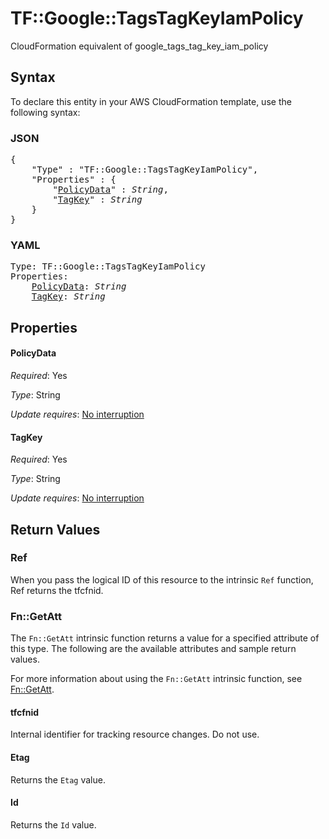 # TF::Google::TagsTagKeyIamPolicy

CloudFormation equivalent of google_tags_tag_key_iam_policy

## Syntax

To declare this entity in your AWS CloudFormation template, use the following syntax:

### JSON

<pre>
{
    "Type" : "TF::Google::TagsTagKeyIamPolicy",
    "Properties" : {
        "<a href="#policydata" title="PolicyData">PolicyData</a>" : <i>String</i>,
        "<a href="#tagkey" title="TagKey">TagKey</a>" : <i>String</i>
    }
}
</pre>

### YAML

<pre>
Type: TF::Google::TagsTagKeyIamPolicy
Properties:
    <a href="#policydata" title="PolicyData">PolicyData</a>: <i>String</i>
    <a href="#tagkey" title="TagKey">TagKey</a>: <i>String</i>
</pre>

## Properties

#### PolicyData

_Required_: Yes

_Type_: String

_Update requires_: [No interruption](https://docs.aws.amazon.com/AWSCloudFormation/latest/UserGuide/using-cfn-updating-stacks-update-behaviors.html#update-no-interrupt)

#### TagKey

_Required_: Yes

_Type_: String

_Update requires_: [No interruption](https://docs.aws.amazon.com/AWSCloudFormation/latest/UserGuide/using-cfn-updating-stacks-update-behaviors.html#update-no-interrupt)

## Return Values

### Ref

When you pass the logical ID of this resource to the intrinsic `Ref` function, Ref returns the tfcfnid.

### Fn::GetAtt

The `Fn::GetAtt` intrinsic function returns a value for a specified attribute of this type. The following are the available attributes and sample return values.

For more information about using the `Fn::GetAtt` intrinsic function, see [Fn::GetAtt](https://docs.aws.amazon.com/AWSCloudFormation/latest/UserGuide/intrinsic-function-reference-getatt.html).

#### tfcfnid

Internal identifier for tracking resource changes. Do not use.

#### Etag

Returns the <code>Etag</code> value.

#### Id

Returns the <code>Id</code> value.

